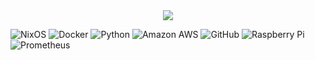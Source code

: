 <div id="header" align="center">
  <img src="https://i.giphy.com/media/YQitE4YNQNahy/giphy.webp"/>
</div>

![NixOS](https://img.shields.io/badge/NixOS-5277C3.svg?style=for-the-badge&logo=NixOS&logoColor=white)
![Docker](https://img.shields.io/badge/Docker-2496ED.svg?style=for-the-badge&logo=Docker&logoColor=white)
![Python](https://img.shields.io/badge/Python-3776AB.svg?style=for-the-badge&logo=Python&logoColor=white)
![Amazon AWS](https://img.shields.io/badge/Amazon%20AWS-232F3E.svg?style=for-the-badge&logo=Amazon-AWS&logoColor=white)
![GitHub](https://img.shields.io/badge/GitHub-181717.svg?style=for-the-badge&logo=GitHub&logoColor=white)
![Raspberry Pi](https://img.shields.io/badge/Raspberry%20Pi-A22846.svg?style=for-the-badge&logo=Raspberry-Pi&logoColor=white)
![Prometheus](https://img.shields.io/badge/Prometheus-E6522C.svg?style=for-the-badge&logo=Prometheus&logoColor=white)
